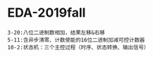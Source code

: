 # EDA-2019fall
	3-20:八位二进制数相加，结果左移&右移
	5-11:含异步清零、计数使能的16位二进制加减可控计数器
	10-2:状态机：三个主控过程（时序、状态转换、输出信号）

